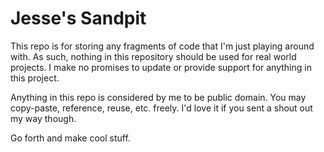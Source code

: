 # Jesse's Sandpit

This repo is for storing any fragments of code that I'm just playing around with. As such, nothing in this repository should be used for real world projects. I make no promises to update or provide support for anything in this project.

Anything in this repo is considered by me to be public domain. You may copy-paste, reference, reuse, etc. freely. I'd love it if you sent a shout out my way though.

Go forth and make cool stuff.